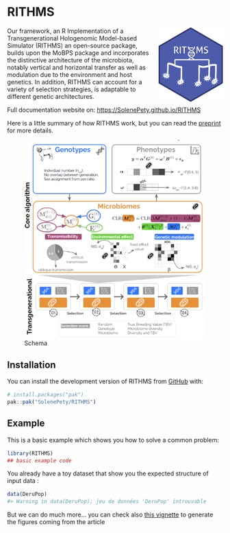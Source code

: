 
<!-- README.md is generated from README.Rmd. Please edit that file -->

# RITHMS

<!-- badges: start -->
<!-- badges: end -->
<!-- Hexsticker -->

<img src="man/figures/hex_rithms.png" alt="Hexsticker" width="150" style="float: right; margin-left: 20px;" />

Our framework, an R Implementation of a Transgenerational Hologenomic
Model-based Simulator (RITHMS) an open-source package, builds upon the
MoBPS package and incorporates the distinctive architecture of the
microbiota, notably vertical and horizontal transfer as well as
modulation due to the environment and host genetics. In addition, RITHMS
can account for a variety of selection strategies, is adaptable to
different genetic architectures.

Full documentation website on: <https://SolenePety.github.io/RITHMS>

Here is a little summary of how RITHMS work, but you can read the
[preprint](https://png.pngtree.com/png-vector/20220616/ourmid/pngtree-work-in-progress-warning-sign-with-yellow-and-black-stripes-painted-png-image_5060340.png)
for more details.

<figure>
<img src="man/figures/core_algorithm.png" alt="Schema" />
<figcaption aria-hidden="true">Schema</figcaption>
</figure>

## Installation

You can install the development version of RITHMS from
[GitHub](https://github.com/) with:

``` r
# install.packages("pak")
pak::pak("SolenePety/RITHMS")
```

## Example

This is a basic example which shows you how to solve a common problem:

``` r
library(RITHMS)
## basic example code
```

You already have a toy dataset that show you the expected structure of
input data :

``` r
data(DeruPop)
#> Warning in data(DeruPop): jeu de données 'DeruPop' introuvable
```

But we can do much more… you can check also [this
vignette](https://png.pngtree.com/png-vector/20220616/ourmid/pngtree-work-in-progress-warning-sign-with-yellow-and-black-stripes-painted-png-image_5060340.png)
to generate the figures coming from the article
